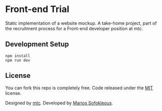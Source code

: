 # Front-end Trial

Static implementation of a website mockup. A take-home project, part of the recruitment process for a Front-end developer position at mtc.

## Development Setup

```
npm install
npm run dev
```

## License

You can fork this repo is completely free. Code released under the [MIT](LICENSE) license.

Designed by [mtc](https://www.mtc.co.uk/). Developed by [Marios Sofokleous](https://msof.me/).
